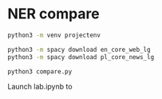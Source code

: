 # NER compare

```sh
python3 -m venv projectenv

python3 -m spacy download en_core_web_lg
python3 -m spacy download pl_core_news_lg

python3 compare.py
```

Launch lab.ipynb to 
